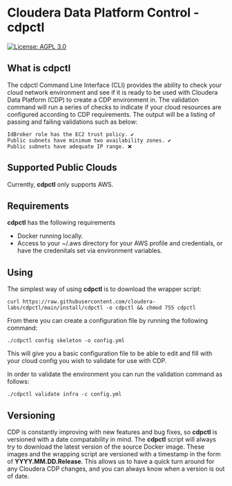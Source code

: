 
# Cloudera Data Platform Control - **cdpctl**

[![License: AGPL 3.0](https://img.shields.io/badge/license-AGPL%203.0-green)](https://www.gnu.org/licenses/agpl-3.0.txt)

## What is cdpctl

The cdpctl Command Line Interface (CLI) provides the ability to check your cloud network environment and see if it is ready to be used with Cloudera Data Platform (CDP) to create a CDP environment in. The validation command will run a series of checks to indicate if your cloud resources are configured according to CDP requirements. The output will be a listing of passing and failing validations such as below:

    IdBroker role has the EC2 trust policy. ✔
    Public subnets have minimum two availability zones. ✔
    Public subnets have adequate IP range. ❌

## Supported Public Clouds
Currently, **cdpctl** only supports AWS.

## Requirements

**cdpctl** has the following requirements
* Docker running locally.
* Access to your ~/.aws directory for your AWS profile and credentials, or have the credenitals set via environment variables.

## Using

The simplest way of using **cdpctl** is to download the wrapper script:

`curl https://raw.githubusercontent.com/cloudera-labs/cdpctl/main/install/cdpctl -o cdpctl && chmod 755 cdpctl`

From there you can create a configuration file by running the following command:

`./cdpctl config skeleton -o config.yml`


This will give you a basic configuration file to be able to edit and fill with your cloud config you wish to validate for use with CDP.

In order to validate the environment you can run the validation command as follows:

`./cdpctl validate infra -c config.yml`


## Versioning

CDP is constantly improving with new features and bug fixes, so **cdpctl** is versioned with a
date compatability in mind. The **cdpctl** script will always try to download the latest version of
the source Docker image. These images and the wrapping script are versioned with a timestamp
in the form of **YYYY.MM.DD.Release**. This allows us to have a quick turn around for any
Cloudera CDP changes, and you can always know when a version is out of date.
